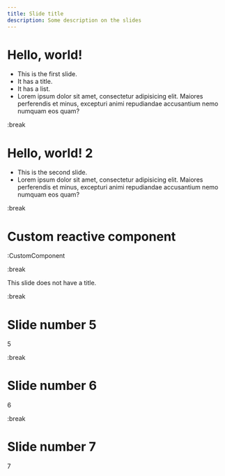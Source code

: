 ```yaml
---
title: Slide title
description: Some description on the slides
---
```


# Hello, world!

- This is the first slide.
- It has a title.
- It has a list.
- Lorem ipsum dolor sit amet, consectetur adipisicing elit. Maiores perferendis et minus,
  excepturi animi repudiandae accusantium nemo numquam eos quam?

:break

# Hello, world! 2

- This is the second slide.
- Lorem ipsum dolor sit amet, consectetur adipisicing elit. Maiores perferendis et minus,
  excepturi animi repudiandae accusantium nemo numquam eos quam?

:break

# Custom reactive component

:CustomComponent

:break

This slide does not have a title.

:break

# Slide number 5

5

:break

# Slide number 6

6

:break

# Slide number 7

7
